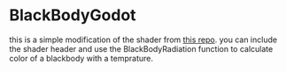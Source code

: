 # BlackBodyGodot
this is a simple modification of the shader from [this repo](https://github.com/zubetto/BlackBodyRadiation).
you can include the shader header and use the BlackBodyRadiation function to calculate color of a blackbody with a temprature.
